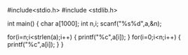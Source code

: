 #include<stdio.h>
#include <stdlib.h>

int main()
{
char a[1000];
int n,i;
scanf("%s%d",a,&n);

for(i=n;i<strlen(a);i++)
{
    printf("%c",a[i]);
}
for(i=0;i<n;i++)
{
    printf("%c",a[i]);
}
}
